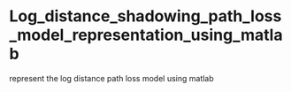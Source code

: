 # Log_distance_shadowing_path_loss_model_representation_using_matlab
represent the log distance path loss model using matlab
